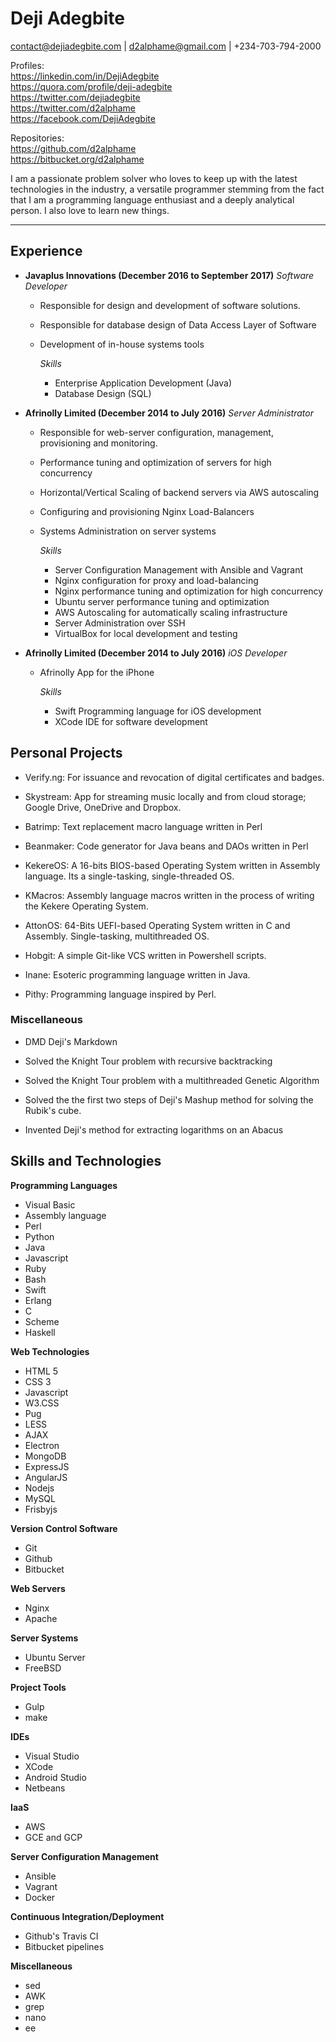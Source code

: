 # Deji Adegbite
contact@dejiadegbite.com | d2alphame@gmail.com |  +234-703-794-2000

Profiles:    
https://linkedin.com/in/DejiAdegbite    
https://quora.com/profile/deji-adegbite  
https://twitter.com/dejiadegbite  
https://twitter.com/d2alphame  
https://facebook.com/DejiAdegbite

Repositories:  
https://github.com/d2alphame  
https://bitbucket.org/d2alphame  

I am a passionate problem solver who loves to keep up with the latest
technologies in the industry, a versatile programmer stemming from the fact
that I am a programming language enthusiast and a deeply analytical person.
I also love to learn new things.

* * *

## Experience
  * **Javaplus Innovations (December 2016 to September 2017)** *Software Developer*

    + Responsible for design and development of software solutions.
    + Responsible for database design of Data Access Layer of Software
    + Development of in-house systems tools

      *Skills*
      + Enterprise Application Development (Java)
      + Database Design (SQL)


  * **Afrinolly Limited (December 2014 to July 2016)** *Server Administrator*

    + Responsible for web-server configuration, management, provisioning and monitoring.
    + Performance tuning and optimization of servers for high concurrency
    + Horizontal/Vertical Scaling of backend servers via AWS autoscaling
    + Configuring and provisioning Nginx Load-Balancers
    + Systems Administration on server systems

      *Skills*
      + Server Configuration Management with Ansible and Vagrant
      + Nginx configuration for proxy and load-balancing
      + Nginx performance tuning and optimization for high concurrency
      + Ubuntu server performance tuning and optimization
      + AWS Autoscaling for automatically scaling infrastructure
      + Server Administration over SSH
      + VirtualBox for local development and testing


  * **Afrinolly Limited (December 2014 to July 2016)** *iOS Developer*

    + Afrinolly App for the iPhone

      *Skills*
        + Swift Programming language for iOS development
        + XCode IDE for software development


## Personal Projects
  * Verify.ng: For issuance and revocation of digital certificates and badges.

  * Skystream: App for streaming music locally and from cloud storage; Google Drive, OneDrive and Dropbox.

  * Batrimp: Text replacement macro language written in Perl

  * Beanmaker: Code generator for Java beans and DAOs written in Perl

  * KekereOS: A 16-bits BIOS-based Operating System written in Assembly language. Its a single-tasking, single-threaded OS.

  * KMacros: Assembly language macros written in the process of writing the Kekere Operating System.

  * AttonOS: 64-Bits UEFI-based Operating System written in C and Assembly. Single-tasking, multithreaded OS.

  * Hobgit: A simple Git-like VCS written in Powershell scripts.

  * Inane: Esoteric programming language written in Java.

  * Pithy: Programming language inspired by Perl.

### Miscellaneous
  * DMD Deji's Markdown

  * Solved the Knight Tour problem with recursive backtracking

  * Solved the Knight Tour problem with a multithreaded Genetic Algorithm

  * Solved the the first two steps of Deji's Mashup method for solving the Rubik's cube.

  * Invented Deji's method for extracting logarithms on an Abacus

## Skills and Technologies
**Programming Languages**
  + Visual Basic
  + Assembly language
  + Perl
  + Python
  + Java
  + Javascript
  + Ruby
  + Bash
  + Swift
  + Erlang
  + C
  + Scheme
  + Haskell

**Web Technologies**
  + HTML 5
  + CSS 3
  + Javascript
  + W3.CSS
  + Pug
  + LESS
  + AJAX
  + Electron
  + MongoDB
  + ExpressJS
  + AngularJS
  + Nodejs
  + MySQL
  + Frisbyjs

**Version Control Software**
  + Git
  + Github
  + Bitbucket

**Web Servers**
  + Nginx
  + Apache

**Server Systems**
  + Ubuntu Server
  + FreeBSD

**Project Tools**
  + Gulp
  + make

**IDEs**
  + Visual Studio
  + XCode
  + Android Studio
  + Netbeans

**IaaS**
  + AWS
  + GCE and GCP

**Server Configuration Management**
  + Ansible
  + Vagrant
  + Docker

**Continuous Integration/Deployment**
  + Github's Travis CI
  + Bitbucket pipelines

**Miscellaneous**
  + sed
  + AWK
  + grep
  + nano
  + ee
